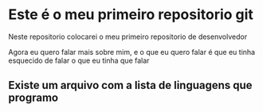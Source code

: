 # Este é o meu primeiro repositorio git

Neste repositorio colocarei o meu primeiro repositorio de desenvolvedor 

Agora eu quero falar mais sobre mim, e o que eu quero falar é que 
eu tinha esquecido de falar o que eu tinha que falar 

## Existe um arquivo com a lista de linguagens que programo
